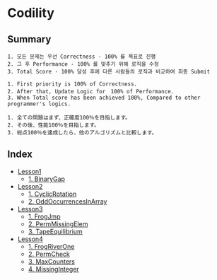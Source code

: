 # Codility 
## Summary
```
1. 모든 문제는 우선 Correctness - 100% 를 목표로 진행
2. 그 후 Performance - 100% 를 맞추기 위해 로직을 수정
3. Total Score - 100% 달성 후에 다른 사람들의 로직과 비교하여 최종 Submit
```
```
1. First priority is 100% of Correctness.
2. After that, Update Logic for　100% of Performance.
3. When Total score has been achieved 100%, Compared to other programmer's logics. 
```
```
1. 全ての問題はまず、正確度100％を目指します。
2. その後、性能100％を目指します。
3. 総点100％を達成したら、他のアルゴリズムと比較します。
```
## Index
- [Lesson1](https://github.com/Bnine/php-algorithm/tree/master/codility/Lesson1)
    + [1. BinaryGap](https://github.com/Bnine/php-algorithm/blob/master/codility/Lesson1/BinaryGap.md)
- [Lesson2](https://github.com/Bnine/php-algorithm/tree/master/codility/Lesson2)
    + [1. CyclicRotation](https://github.com/Bnine/php-algorithm/blob/master/codility/Lesson2/CyclicRotation.md)
    + [2. OddOccurrencesInArray](https://github.com/Bnine/php-algorithm/blob/master/codility/Lesson2/OddOccurrencesInArray.md)
- [Lesson3](https://github.com/Bnine/php-algorithm/tree/master/codility/Lesson3)
    + [1. FrogJmp](https://github.com/Bnine/php-algorithm/blob/master/codility/Lesson3/FrogJmp.md)
    + [2. PermMissingElem](https://github.com/Bnine/php-algorithm/blob/master/codility/Lesson3/PermMissingElem.md)
    + [3. TapeEquilibrium](https://github.com/Bnine/php-algorithm/blob/master/codility/Lesson3/TapeEquilibrium.md)
- [Lesson4](https://github.com/Bnine/php-algorithm/tree/master/codility/Lesson4)
    + [1. FrogRiverOne](https://github.com/Bnine/php-algorithm/blob/master/codility/Lesson4/FrogRiverOne.md)
    + [2. PermCheck](https://github.com/Bnine/php-algorithm/blob/master/codility/Lesson4/PermCheck.md)
    + [3. MaxCounters](https://github.com/Bnine/php-algorithm/blob/master/codility/Lesson4/MaxCounters.md)
    + [4. MissingInteger](https://github.com/Bnine/php-algorithm/blob/master/codility/Lesson4/MissingInteger.md)